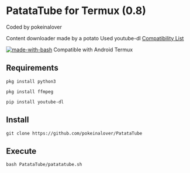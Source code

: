 # PatataTube for Termux (0.8)

Coded by pokeinalover

Content downloader made by a potato
Used youtube-dl
[Compatibility List](https://ytdl-org.github.io/youtube-dl/supportedsites.html)

[![made-with-bash](https://img.shields.io/badge/Made%20with-Bash-1f425f.svg)](https://www.gnu.org/software/bash/) Compatible with Android Termux
## Requirements
    pkg install python3

    pkg install ffmpeg

    pip install youtube-dl

## Install

    git clone https://github.com/pokeinalover/PatataTube
## Execute
    bash PatataTube/patatatube.sh

